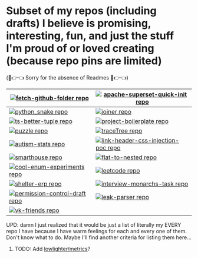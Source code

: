 # Subset of my repos (including drafts) I believe is promising, interesting, fun, and just the stuff I'm proud of or loved creating  (because repo pins are limited)

(🥺👉👈 Sorry for the absence of Readmes 🥺👉👈)

<!-- REPO-TABLE-INJECT-START -->
|[![fetch-github-folder repo](https://github-readme-stats.vercel.app/api/pin/?username=nikelborm&repo=fetch-github-folder)](https://github.com/nikelborm/fetch-github-folder)|[![apache-superset-quick-init repo](https://github-readme-stats.vercel.app/api/pin/?username=nikelborm&repo=apache-superset-quick-init)](https://github.com/nikelborm/apache-superset-quick-init)|
|-|-|
|[![python_snake repo](https://github-readme-stats.vercel.app/api/pin/?username=nikelborm&repo=python_snake)](https://github.com/nikelborm/python_snake)|[![joiner repo](https://github-readme-stats.vercel.app/api/pin/?username=nikelborm&repo=joiner)](https://github.com/nikelborm/joiner)|
|[![ts-better-tuple repo](https://github-readme-stats.vercel.app/api/pin/?username=nikelborm&repo=ts-better-tuple)](https://github.com/nikelborm/ts-better-tuple)|[![project-boilerplate repo](https://github-readme-stats.vercel.app/api/pin/?username=nikelborm&repo=project-boilerplate)](https://github.com/nikelborm/project-boilerplate)|
|[![puzzle repo](https://github-readme-stats.vercel.app/api/pin/?username=nikelborm&repo=puzzle)](https://github.com/nikelborm/puzzle)|[![traceTree repo](https://github-readme-stats.vercel.app/api/pin/?username=nikelborm&repo=traceTree)](https://github.com/nikelborm/traceTree)|
|[![autism-stats repo](https://github-readme-stats.vercel.app/api/pin/?username=nikelborm&repo=autism-stats)](https://github.com/nikelborm/autism-stats)|[![link-header-css-injection-poc repo](https://github-readme-stats.vercel.app/api/pin/?username=nikelborm&repo=link-header-css-injection-poc)](https://github.com/nikelborm/link-header-css-injection-poc)|
|[![smarthouse repo](https://github-readme-stats.vercel.app/api/pin/?username=nikelborm&repo=smarthouse)](https://github.com/nikelborm/smarthouse)|[![flat-to-nested repo](https://github-readme-stats.vercel.app/api/pin/?username=nikelborm&repo=flat-to-nested)](https://github.com/nikelborm/flat-to-nested)|
|[![cool-enum-experiments repo](https://github-readme-stats.vercel.app/api/pin/?username=nikelborm&repo=cool-enum-experiments)](https://github.com/nikelborm/cool-enum-experiments)|[![leetcode repo](https://github-readme-stats.vercel.app/api/pin/?username=nikelborm&repo=leetcode)](https://github.com/nikelborm/leetcode)|
|[![shelter-erp repo](https://github-readme-stats.vercel.app/api/pin/?username=nikelborm&repo=shelter-erp)](https://github.com/nikelborm/shelter-erp)|[![interview-monarchs-task repo](https://github-readme-stats.vercel.app/api/pin/?username=nikelborm&repo=interview-monarchs-task)](https://github.com/nikelborm/interview-monarchs-task)|
|[![permission-control-draft repo](https://github-readme-stats.vercel.app/api/pin/?username=nikelborm&repo=permission-control-draft)](https://github.com/nikelborm/permission-control-draft)|[![leak-parser repo](https://github-readme-stats.vercel.app/api/pin/?username=nikelborm&repo=leak-parser)](https://github.com/nikelborm/leak-parser)|
|[![vk-friends repo](https://github-readme-stats.vercel.app/api/pin/?username=nikelborm&repo=vk-friends)](https://github.com/nikelborm/vk-friends)||
<!-- REPO-TABLE-INJECT-END -->

UPD: damn I just realized that it would be just a list of literally my EVERY repo I have because I have warm feelings for each and every one of them. Don't know what to do. Maybe I'll find another criteria for listing them here...

1. TODO: Add [lowlighter/metrics](https://github.com/lowlighter/metrics)?
